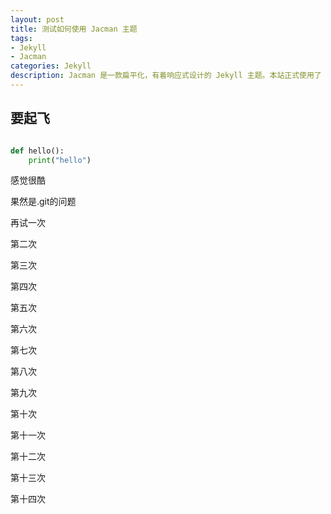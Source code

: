 ```yaml
---
layout: post
title: 测试如何使用 Jacman 主题
tags:
- Jekyll
- Jacman
categories: Jekyll
description: Jacman 是一款扁平化，有着响应式设计的 Jekyll 主题。本站正式使用了 Jacman 主题。Jacman 基于 Jacman 的 Hexo 主题修改而来。你可以前往本站和 Demo 预览更多关于本主题的更多效果。如果你有任何问题或意见欢迎到 GitHub 发表 issue。
---
```


## 要起飞

```python

def hello():
	print("hello")

```

感觉很酷

果然是.git的问题

再试一次

第二次

第三次

第四次

第五次

第六次

第七次

第八次

第九次

第十次

第十一次

第十二次

第十三次

第十四次